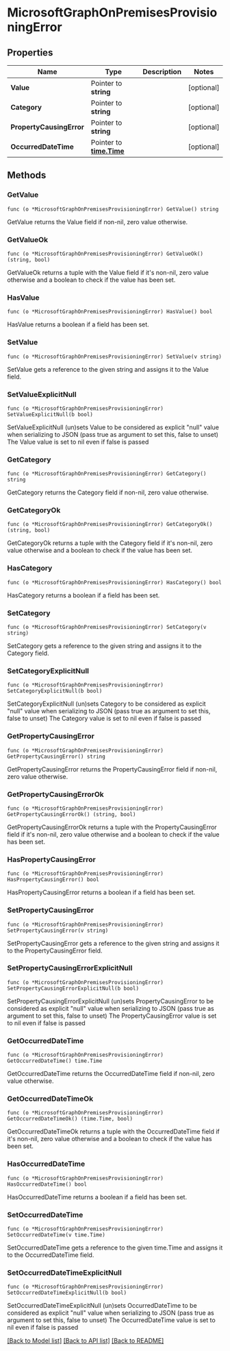 # MicrosoftGraphOnPremisesProvisioningError

## Properties

Name | Type | Description | Notes
------------ | ------------- | ------------- | -------------
**Value** | Pointer to **string** |  | [optional] 
**Category** | Pointer to **string** |  | [optional] 
**PropertyCausingError** | Pointer to **string** |  | [optional] 
**OccurredDateTime** | Pointer to [**time.Time**](time.Time.md) |  | [optional] 

## Methods

### GetValue

`func (o *MicrosoftGraphOnPremisesProvisioningError) GetValue() string`

GetValue returns the Value field if non-nil, zero value otherwise.

### GetValueOk

`func (o *MicrosoftGraphOnPremisesProvisioningError) GetValueOk() (string, bool)`

GetValueOk returns a tuple with the Value field if it's non-nil, zero value otherwise
and a boolean to check if the value has been set.

### HasValue

`func (o *MicrosoftGraphOnPremisesProvisioningError) HasValue() bool`

HasValue returns a boolean if a field has been set.

### SetValue

`func (o *MicrosoftGraphOnPremisesProvisioningError) SetValue(v string)`

SetValue gets a reference to the given string and assigns it to the Value field.

### SetValueExplicitNull

`func (o *MicrosoftGraphOnPremisesProvisioningError) SetValueExplicitNull(b bool)`

SetValueExplicitNull (un)sets Value to be considered as explicit "null" value
when serializing to JSON (pass true as argument to set this, false to unset)
The Value value is set to nil even if false is passed
### GetCategory

`func (o *MicrosoftGraphOnPremisesProvisioningError) GetCategory() string`

GetCategory returns the Category field if non-nil, zero value otherwise.

### GetCategoryOk

`func (o *MicrosoftGraphOnPremisesProvisioningError) GetCategoryOk() (string, bool)`

GetCategoryOk returns a tuple with the Category field if it's non-nil, zero value otherwise
and a boolean to check if the value has been set.

### HasCategory

`func (o *MicrosoftGraphOnPremisesProvisioningError) HasCategory() bool`

HasCategory returns a boolean if a field has been set.

### SetCategory

`func (o *MicrosoftGraphOnPremisesProvisioningError) SetCategory(v string)`

SetCategory gets a reference to the given string and assigns it to the Category field.

### SetCategoryExplicitNull

`func (o *MicrosoftGraphOnPremisesProvisioningError) SetCategoryExplicitNull(b bool)`

SetCategoryExplicitNull (un)sets Category to be considered as explicit "null" value
when serializing to JSON (pass true as argument to set this, false to unset)
The Category value is set to nil even if false is passed
### GetPropertyCausingError

`func (o *MicrosoftGraphOnPremisesProvisioningError) GetPropertyCausingError() string`

GetPropertyCausingError returns the PropertyCausingError field if non-nil, zero value otherwise.

### GetPropertyCausingErrorOk

`func (o *MicrosoftGraphOnPremisesProvisioningError) GetPropertyCausingErrorOk() (string, bool)`

GetPropertyCausingErrorOk returns a tuple with the PropertyCausingError field if it's non-nil, zero value otherwise
and a boolean to check if the value has been set.

### HasPropertyCausingError

`func (o *MicrosoftGraphOnPremisesProvisioningError) HasPropertyCausingError() bool`

HasPropertyCausingError returns a boolean if a field has been set.

### SetPropertyCausingError

`func (o *MicrosoftGraphOnPremisesProvisioningError) SetPropertyCausingError(v string)`

SetPropertyCausingError gets a reference to the given string and assigns it to the PropertyCausingError field.

### SetPropertyCausingErrorExplicitNull

`func (o *MicrosoftGraphOnPremisesProvisioningError) SetPropertyCausingErrorExplicitNull(b bool)`

SetPropertyCausingErrorExplicitNull (un)sets PropertyCausingError to be considered as explicit "null" value
when serializing to JSON (pass true as argument to set this, false to unset)
The PropertyCausingError value is set to nil even if false is passed
### GetOccurredDateTime

`func (o *MicrosoftGraphOnPremisesProvisioningError) GetOccurredDateTime() time.Time`

GetOccurredDateTime returns the OccurredDateTime field if non-nil, zero value otherwise.

### GetOccurredDateTimeOk

`func (o *MicrosoftGraphOnPremisesProvisioningError) GetOccurredDateTimeOk() (time.Time, bool)`

GetOccurredDateTimeOk returns a tuple with the OccurredDateTime field if it's non-nil, zero value otherwise
and a boolean to check if the value has been set.

### HasOccurredDateTime

`func (o *MicrosoftGraphOnPremisesProvisioningError) HasOccurredDateTime() bool`

HasOccurredDateTime returns a boolean if a field has been set.

### SetOccurredDateTime

`func (o *MicrosoftGraphOnPremisesProvisioningError) SetOccurredDateTime(v time.Time)`

SetOccurredDateTime gets a reference to the given time.Time and assigns it to the OccurredDateTime field.

### SetOccurredDateTimeExplicitNull

`func (o *MicrosoftGraphOnPremisesProvisioningError) SetOccurredDateTimeExplicitNull(b bool)`

SetOccurredDateTimeExplicitNull (un)sets OccurredDateTime to be considered as explicit "null" value
when serializing to JSON (pass true as argument to set this, false to unset)
The OccurredDateTime value is set to nil even if false is passed

[[Back to Model list]](../README.md#documentation-for-models) [[Back to API list]](../README.md#documentation-for-api-endpoints) [[Back to README]](../README.md)


